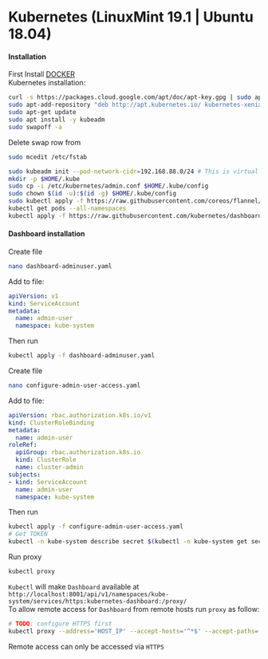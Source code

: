 # Kubernetes (LinuxMint 19.1 | Ubuntu 18.04)
#### Installation
First Install [DOCKER](DOCKER.md)  
Kubernetes installation:  
```bash
curl -s https://packages.cloud.google.com/apt/doc/apt-key.gpg | sudo apt-key add
sudo apt-add-repository "deb http://apt.kubernetes.io/ kubernetes-xenial main"
sudo apt-get update
sudo apt install -y kubeadm
sudo swapoff -a
```
Delete swap row from
```bash
sudo mcedit /etc/fstab
```
```bash
sudo kubeadm init --pod-network-cidr=192.168.88.0/24 # This is virtual Network
mkdir -p $HOME/.kube
sudo cp -i /etc/kubernetes/admin.conf $HOME/.kube/config
sudo chown $(id -u):$(id -g) $HOME/.kube/config
sudo kubectl apply -f https://raw.githubusercontent.com/coreos/flannel/master/Documentation/kube-flannel.yml
kubectl get pods --all-namespaces
kubectl apply -f https://raw.githubusercontent.com/kubernetes/dashboard/master/aio/deploy/recommended/kubernetes-dashboard.yaml
```
#### Dashboard installation
Create file  
```bash
nano dashboard-adminuser.yaml
```
Add to file:
```yaml
apiVersion: v1
kind: ServiceAccount
metadata:
  name: admin-user
  namespace: kube-system
```
Then run  
```bash
kubectl apply -f dashboard-adminuser.yaml
```
Create file
```bash
nano configure-admin-user-access.yaml
```
Add to file:
```yaml
apiVersion: rbac.authorization.k8s.io/v1
kind: ClusterRoleBinding
metadata:
  name: admin-user
roleRef:
  apiGroup: rbac.authorization.k8s.io
  kind: ClusterRole
  name: cluster-admin
subjects:
- kind: ServiceAccount
  name: admin-user
  namespace: kube-system
```
Then run  
```bash
kubectl apply -f configure-admin-user-access.yaml
# Get TOKEN
kubectl -n kube-system describe secret $(kubectl -n kube-system get secret | grep admin-user | awk '{print $1}')
```
Run proxy  
```bash
kubectl proxy
```
`Kubectl` will make `Dashboard` available at `http://localhost:8001/api/v1/namespaces/kube-system/services/https:kubernetes-dashboard:/proxy/`  
To allow remote access for `Dashboard` from remote hosts run `proxy` as follow:
```bash
# TODO: configure HTTPS first
kubectl proxy --address='HOST_IP' --accept-hosts='^*$' --accept-paths='^*$'
```
Remote access can only be accessed via `HTTPS`
